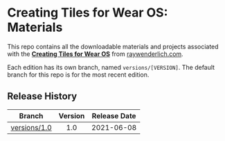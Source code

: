 # Creating Tiles for Wear OS: Materials

This repo contains all the downloadable materials and projects associated with the **[Creating Tiles for Wear OS](https://www.raywenderlich.com/23933646-creating-tiles-for-wear-os)** from [raywenderlich.com](https://www.raywenderlich.com).

Each edition has its own branch, named `versions/[VERSION]`. The default branch for this repo is for the most recent edition.

## Release History

| Branch                                                                                  | Version | Release Date |
| --------------------------------------------------------------------------------------- |:-------:|:------------:|
| [versions/1.0](https://github.com/raywenderlich/video-ctwos-materials/tree/versions/1.0) | 1.0     | 2021-06-08   |
